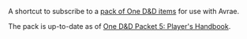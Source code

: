 A shortcut to subscribe to a [pack of One D&D items](https://avrae.io/homebrew/items/642bce9346944f5c75393aa1) for use with Avrae.

The pack is up-to-date as of [One D&D Packet 5: Player's Handbook](https://www.dndbeyond.com/sources/one-dnd/ph-playtest-5).
